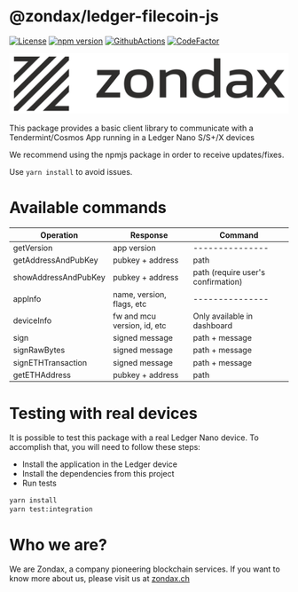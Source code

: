 # @zondax/ledger-filecoin-js

[![License](https://img.shields.io/badge/License-Apache%202.0-blue.svg)](https://opensource.org/licenses/Apache-2.0)
[![npm version](https://badge.fury.io/js/%40zondax%2Fledger-filecoin.svg)](https://badge.fury.io/js/%40zondax%2Fledger-filecoin)
[![GithubActions](https://github.com/zondax/ledger-filecoin-js/actions/workflows/main.yml/badge.svg)](https://github.com/Zondax/ledger-filecoin-js/blob/main/.github/workflows/main.yaml)
[![CodeFactor](https://www.codefactor.io/repository/github/zondax/ledger-filecoin-js/badge)](https://www.codefactor.io/repository/github/zondax/ledger-filecoin-js)

![zondax_light](docs/zondax_light.png#gh-light-mode-only)

This package provides a basic client library to communicate with a Tendermint/Cosmos App running in a Ledger Nano S/S+/X devices

We recommend using the npmjs package in order to receive updates/fixes.

Use `yarn install` to avoid issues.

# Available commands

| Operation            | Response                    | Command                            |
| -------------------- | --------------------------- | ---------------------------------- |
| getVersion           | app version                 | ---------------                    |
| getAddressAndPubKey  | pubkey + address            | path                               |
| showAddressAndPubKey | pubkey + address            | path (require user's confirmation) |
| appInfo              | name, version, flags, etc   | ---------------                    |
| deviceInfo           | fw and mcu version, id, etc | Only available in dashboard        |
| sign                 | signed message              | path + message                     |
| signRawBytes         | signed message              | path + message                     |
| signETHTransaction   | signed message              | path + message                     |
| getETHAddress        | pubkey + address            | path                               |



# Testing with real devices

It is possible to test this package with a real Ledger Nano device. To accomplish that, you will need to follow these steps:

- Install the application in the Ledger device
- Install the dependencies from this project
- Run tests

```shell script
yarn install
yarn test:integration
```

# Who we are?

We are Zondax, a company pioneering blockchain services. If you want to know more about us, please visit us at [zondax.ch](https://zondax.ch)
